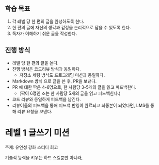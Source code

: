 ## 학습 목표

1. 각 레벨 당 한 편의 글을 완성하도록 한다.
2. 한 편의 글에 자신의 생각과 감정을 논리적으로 담을 수 있도록 한다.
3. 독자가 이해하기 쉬운 글을 작성한다.

## 진행 방식

- 레벨 당 한 편의 글을 쓴다.
- 진행 방식은 코드리뷰 방식과 동일하다.
    - 저장소 세팅 방식도 프로그래밍 미션과 동일하다.
- Markdown 방식 으로 글을 쓴 후, PR을 보낸다.
- PR 에 대한 짝은 4-6명으로, 한 사람당 3-5개의 글을 읽고 피드백한다.
    - (짝이 6명인 조는 한 사람당 5개의 글을 읽고 피드백한다.)
- 코드 리뷰와 동일하게 피드백을 남긴다.
- 리뷰어들의 피드백을 통해 피드백 반영이 완료되고 최종본이 되었다면, LMS를 통해 리뷰 요청을 보낸다.


# 레벨 1 글쓰기 미션
주제: 유연성 강화 스터디 회고

기술적 능력을 키우는 하드 스킬뿐만 아니라, 